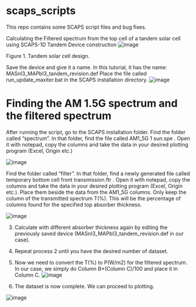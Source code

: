 # scaps_scripts
This repo contains some SCAPS script files and bug fixes.

Calculating the Filtered spectrum from the top cell of a tandem solar cell using SCAPS-1D
	Tandem Device construction
 ![image](https://github.com/naimur105/scaps_scripts/assets/58659352/cd5bbbf5-a3ab-4fc2-baf1-5aedc2860bdd)

Figure 1. Tandem solar cell design.

Save the device and give it a name. In this tutorial, it has the name: MASnI3_MAPbI3_tandem_revision.def
Place the file called run_update_maxiter.bat in the SCAPS installation directory.
![image](https://github.com/naimur105/scaps_scripts/assets/58659352/5e8569c9-f75f-4ee0-9a1a-ab03cd964b8e)

# Finding the AM 1.5G spectrum and the filtered spectrum
After running the script, go to the SCAPS installation folder.
	Find the folder called “spectrum”. In that folder, find the file called AM1_5G 1 sun.spe . Open it with notepad, copy the columns and take the data in your desired plotting program (Excel, Origin etc.)
 
![image](https://github.com/naimur105/scaps_scripts/assets/58659352/36623537-96f0-4b7f-8f32-3b037fca2f62)

Find the folder called “filter”. In that folder, find a newly generated file called temporary bottom cell front transmission.ftr . Open it with notepad, copy the columns and take the data in your desired plotting program (Excel, Origin etc.). Place them beside the data from the AM1_5G columns. Only keep the column of the transmitted spectrum T(%). This will be the percentage of columns found for the specified top absorber thickness.
 
![image](https://github.com/naimur105/scaps_scripts/assets/58659352/3002de0a-c82e-4dfc-8aa1-3d7ecb7710c4)

3. Calculate with different absorber thickness again by editing the previously saved device (MASnI3_MAPbI3_tandem_revision.def in our case).
4. Repeat process 2 until you have the desired number of dataset.
5. Now we need to convert the T(%) to P(W/m2) for the filtered spectrum. In our case, we simply do Column B×(Column C)/100 and place it in Column C.
![image](https://github.com/naimur105/scaps_scripts/assets/58659352/716e94a4-fb92-4b3c-8747-f4d6d51eedaf)

7. The dataset is now complete. We can proceed to plotting.
 
![image](https://github.com/naimur105/scaps_scripts/assets/58659352/aa4be26e-bdf2-4961-b978-f62ff37774b0)


